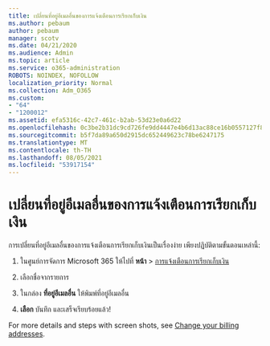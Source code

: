 ```yaml
---
title: เปลี่ยนที่อยู่อีเมลอื่นของการแจ้งเตือนการเรียกเก็บเงิน
ms.author: pebaum
author: pebaum
manager: scotv
ms.date: 04/21/2020
ms.audience: Admin
ms.topic: article
ms.service: o365-administration
ROBOTS: NOINDEX, NOFOLLOW
localization_priority: Normal
ms.collection: Adm_O365
ms.custom:
- "64"
- "1200012"
ms.assetid: efa5316c-42c7-461c-b2ab-53d23e0a6d22
ms.openlocfilehash: 0c3be2b31dc9cd726fe9dd4447e4b6d13ac88ce16b0557127f804a86fee3fb10
ms.sourcegitcommit: b5f7da89a650d2915dc652449623c78be6247175
ms.translationtype: MT
ms.contentlocale: th-TH
ms.lasthandoff: 08/05/2021
ms.locfileid: "53917154"
---
```

# <a name="change-the-alternate-email-address-for-billing-notification"></a>เปลี่ยนที่อยู่อีเมลอื่นของการแจ้งเตือนการเรียกเก็บเงิน

การเปลี่ยนที่อยู่อีเมลอื่นของการแจ้งเตือนการเรียกเก็บเงินเป็นเรื่องง่าย เพียงปฏิบัติตามขั้นตอนเหล่านี้:
  
1. ในศูนย์การจัดการ Microsoft 365 ให้ไปที่ **หน้า** \> [การแจ้งเตือนการเรียกเก็บเงิน](https://go.microsoft.com/fwlink/p/?linkid=853212)  

2. เลือกชื่อจากรายการ

3. ในกล่อง **ที่อยู่อีเมลอื่น** ให้พิมพ์ที่อยู่อีเมลอื่น

4. **เลือก** บันทึก และเสร็จเรียบร้อยแล้ว!

For more details and steps with screen shots, see [Change your billing addresses](https://docs.microsoft.com/microsoft-365/commerce/billing-and-payments/change-your-billing-addresses).
  